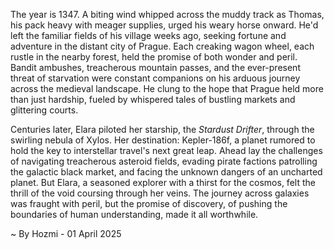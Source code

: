 
The year is 1347.  A biting wind whipped across the muddy track as Thomas, his pack heavy with meager supplies, urged his weary horse onward.  He'd left the familiar fields of his village weeks ago, seeking fortune and adventure in the distant city of Prague.  Each creaking wagon wheel, each rustle in the nearby forest, held the promise of both wonder and peril. Bandit ambushes, treacherous mountain passes, and the ever-present threat of starvation were constant companions on his arduous journey across the medieval landscape.  He clung to the hope that Prague held more than just hardship, fueled by whispered tales of bustling markets and glittering courts.


Centuries later, Elara piloted her starship, the *Stardust Drifter*, through the swirling nebula of Xylos.  Her destination: Kepler-186f, a planet rumored to hold the key to interstellar travel's next great leap.  Ahead lay the challenges of navigating treacherous asteroid fields, evading pirate factions patrolling the galactic black market, and facing the unknown dangers of an uncharted planet.  But Elara, a seasoned explorer with a thirst for the cosmos, felt the thrill of the void coursing through her veins.  The journey across galaxies was fraught with peril, but the promise of discovery, of pushing the boundaries of human understanding, made it all worthwhile.

~ By Hozmi - 01 April 2025
